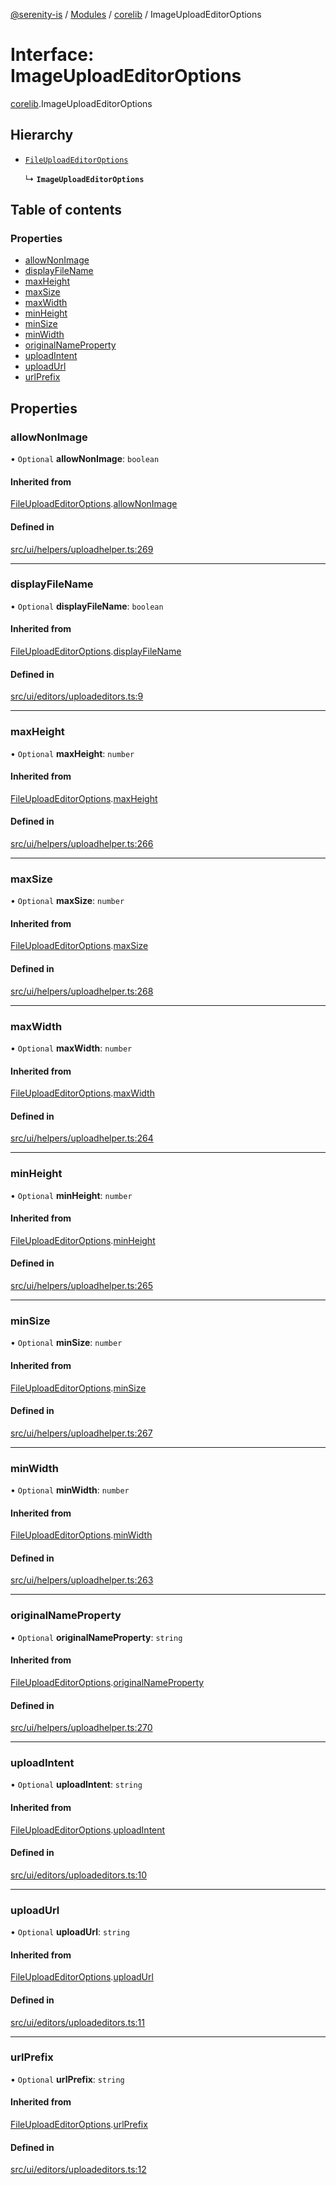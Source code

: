 [@serenity-is](../README.md) / [Modules](../modules.md) / [corelib](../modules/corelib.md) / ImageUploadEditorOptions

# Interface: ImageUploadEditorOptions

[corelib](../modules/corelib.md).ImageUploadEditorOptions

## Hierarchy

- [`FileUploadEditorOptions`](corelib.FileUploadEditorOptions.md)

  ↳ **`ImageUploadEditorOptions`**

## Table of contents

### Properties

- [allowNonImage](corelib.ImageUploadEditorOptions.md#allownonimage)
- [displayFileName](corelib.ImageUploadEditorOptions.md#displayfilename)
- [maxHeight](corelib.ImageUploadEditorOptions.md#maxheight)
- [maxSize](corelib.ImageUploadEditorOptions.md#maxsize)
- [maxWidth](corelib.ImageUploadEditorOptions.md#maxwidth)
- [minHeight](corelib.ImageUploadEditorOptions.md#minheight)
- [minSize](corelib.ImageUploadEditorOptions.md#minsize)
- [minWidth](corelib.ImageUploadEditorOptions.md#minwidth)
- [originalNameProperty](corelib.ImageUploadEditorOptions.md#originalnameproperty)
- [uploadIntent](corelib.ImageUploadEditorOptions.md#uploadintent)
- [uploadUrl](corelib.ImageUploadEditorOptions.md#uploadurl)
- [urlPrefix](corelib.ImageUploadEditorOptions.md#urlprefix)

## Properties

### allowNonImage

• `Optional` **allowNonImage**: `boolean`

#### Inherited from

[FileUploadEditorOptions](corelib.FileUploadEditorOptions.md).[allowNonImage](corelib.FileUploadEditorOptions.md#allownonimage)

#### Defined in

[src/ui/helpers/uploadhelper.ts:269](https://github.com/serenity-is/serenity/blob/master/packages/corelib/src/ui/helpers/uploadhelper.ts#line&#x3D;269)

___

### displayFileName

• `Optional` **displayFileName**: `boolean`

#### Inherited from

[FileUploadEditorOptions](corelib.FileUploadEditorOptions.md).[displayFileName](corelib.FileUploadEditorOptions.md#displayfilename)

#### Defined in

[src/ui/editors/uploadeditors.ts:9](https://github.com/serenity-is/serenity/blob/master/packages/corelib/src/ui/editors/uploadeditors.ts#line&#x3D;9)

___

### maxHeight

• `Optional` **maxHeight**: `number`

#### Inherited from

[FileUploadEditorOptions](corelib.FileUploadEditorOptions.md).[maxHeight](corelib.FileUploadEditorOptions.md#maxheight)

#### Defined in

[src/ui/helpers/uploadhelper.ts:266](https://github.com/serenity-is/serenity/blob/master/packages/corelib/src/ui/helpers/uploadhelper.ts#line&#x3D;266)

___

### maxSize

• `Optional` **maxSize**: `number`

#### Inherited from

[FileUploadEditorOptions](corelib.FileUploadEditorOptions.md).[maxSize](corelib.FileUploadEditorOptions.md#maxsize)

#### Defined in

[src/ui/helpers/uploadhelper.ts:268](https://github.com/serenity-is/serenity/blob/master/packages/corelib/src/ui/helpers/uploadhelper.ts#line&#x3D;268)

___

### maxWidth

• `Optional` **maxWidth**: `number`

#### Inherited from

[FileUploadEditorOptions](corelib.FileUploadEditorOptions.md).[maxWidth](corelib.FileUploadEditorOptions.md#maxwidth)

#### Defined in

[src/ui/helpers/uploadhelper.ts:264](https://github.com/serenity-is/serenity/blob/master/packages/corelib/src/ui/helpers/uploadhelper.ts#line&#x3D;264)

___

### minHeight

• `Optional` **minHeight**: `number`

#### Inherited from

[FileUploadEditorOptions](corelib.FileUploadEditorOptions.md).[minHeight](corelib.FileUploadEditorOptions.md#minheight)

#### Defined in

[src/ui/helpers/uploadhelper.ts:265](https://github.com/serenity-is/serenity/blob/master/packages/corelib/src/ui/helpers/uploadhelper.ts#line&#x3D;265)

___

### minSize

• `Optional` **minSize**: `number`

#### Inherited from

[FileUploadEditorOptions](corelib.FileUploadEditorOptions.md).[minSize](corelib.FileUploadEditorOptions.md#minsize)

#### Defined in

[src/ui/helpers/uploadhelper.ts:267](https://github.com/serenity-is/serenity/blob/master/packages/corelib/src/ui/helpers/uploadhelper.ts#line&#x3D;267)

___

### minWidth

• `Optional` **minWidth**: `number`

#### Inherited from

[FileUploadEditorOptions](corelib.FileUploadEditorOptions.md).[minWidth](corelib.FileUploadEditorOptions.md#minwidth)

#### Defined in

[src/ui/helpers/uploadhelper.ts:263](https://github.com/serenity-is/serenity/blob/master/packages/corelib/src/ui/helpers/uploadhelper.ts#line&#x3D;263)

___

### originalNameProperty

• `Optional` **originalNameProperty**: `string`

#### Inherited from

[FileUploadEditorOptions](corelib.FileUploadEditorOptions.md).[originalNameProperty](corelib.FileUploadEditorOptions.md#originalnameproperty)

#### Defined in

[src/ui/helpers/uploadhelper.ts:270](https://github.com/serenity-is/serenity/blob/master/packages/corelib/src/ui/helpers/uploadhelper.ts#line&#x3D;270)

___

### uploadIntent

• `Optional` **uploadIntent**: `string`

#### Inherited from

[FileUploadEditorOptions](corelib.FileUploadEditorOptions.md).[uploadIntent](corelib.FileUploadEditorOptions.md#uploadintent)

#### Defined in

[src/ui/editors/uploadeditors.ts:10](https://github.com/serenity-is/serenity/blob/master/packages/corelib/src/ui/editors/uploadeditors.ts#line&#x3D;10)

___

### uploadUrl

• `Optional` **uploadUrl**: `string`

#### Inherited from

[FileUploadEditorOptions](corelib.FileUploadEditorOptions.md).[uploadUrl](corelib.FileUploadEditorOptions.md#uploadurl)

#### Defined in

[src/ui/editors/uploadeditors.ts:11](https://github.com/serenity-is/serenity/blob/master/packages/corelib/src/ui/editors/uploadeditors.ts#line&#x3D;11)

___

### urlPrefix

• `Optional` **urlPrefix**: `string`

#### Inherited from

[FileUploadEditorOptions](corelib.FileUploadEditorOptions.md).[urlPrefix](corelib.FileUploadEditorOptions.md#urlprefix)

#### Defined in

[src/ui/editors/uploadeditors.ts:12](https://github.com/serenity-is/serenity/blob/master/packages/corelib/src/ui/editors/uploadeditors.ts#line&#x3D;12)
